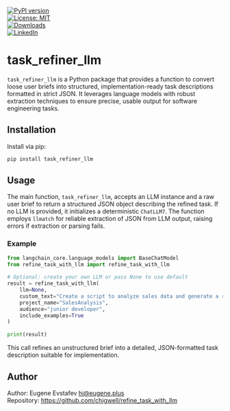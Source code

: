 [![PyPI version](https://badge.fury.io/py/refine_task_with_llm.svg)](https://badge.fury.io/py/refine_task_with_llm)  
[![License: MIT](https://img.shields.io/badge/License-MIT-green.svg)](https://opensource.org/licenses/MIT)  
[![Downloads](https://static.pepy.tech/badge/refine_task_with_llm)](https://pepy.tech/project/refine_task_with_llm)  
[![LinkedIn](https://img.shields.io/badge/LinkedIn-blue)](https://www.linkedin.com/in/eugene-evstafev-716669181/)  
  
# task_refiner_llm  
  
`task_refiner_llm` is a Python package that provides a function to convert loose user briefs into structured, implementation-ready task descriptions formatted in strict JSON. It leverages language models with robust extraction techniques to ensure precise, usable output for software engineering tasks.  
  
## Installation  
  
Install via pip:  
  
```bash  
pip install task_refiner_llm  
```  
  
## Usage  
  
The main function, `task_refiner_llm`, accepts an LLM instance and a raw user brief to return a structured JSON object describing the refined task. If no LLM is provided, it initializes a deterministic `ChatLLM7`. The function employs `llmatch` for reliable extraction of JSON from LLM output, raising errors if extraction or parsing fails.  
  
### Example  
  
```python  
from langchain_core.language_models import BaseChatModel  
from refine_task_with_llm import refine_task_with_llm  
  
# Optional: create your own LLM or pass None to use default  
result = refine_task_with_llm(  
    llm=None,  
    custom_text="Create a script to analyze sales data and generate a report.",  
    project_name="SalesAnalysis",  
    audience="junior developer",  
    include_examples=True  
)  
  
print(result)  
```  
  
This call refines an unstructured brief into a detailed, JSON-formatted task description suitable for implementation.  
  
## Author  
  
Author: Eugene Evstafev <hi@eugene.plus>  
Repository: https://github.com/chigwell/refine_task_with_llm